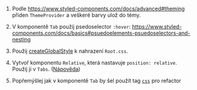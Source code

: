1. Podle https://www.styled-components.com/docs/advanced#theming přiden `ThemeProvider` a veškeré barvy ulož do témy.

2. V komponentě `Tab` použij psedoselector `:hover`: https://www.styled-components.com/docs/basics#psuedoelements-psuedoselectors-and-nesting

3. Použij [createGlobalStyle](https://www.styled-components.com/docs/api#createglobalstyle) k nahrazení `Root.css`.

4. Vytvoř komponentu `Relative`, která nastavuje `position: relative`. Použij ji v `Tabs`. \([Nápověda](https://www.styled-components.com/docs/basics#extending-styles)\)

5. Popřemýšlej jak v komponentě `Tab` by šel použít tag [`css`](https://www.styled-components.com/docs/api#css) pro refactor